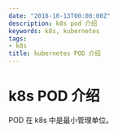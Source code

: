 ```yaml
---
date: "2018-10-13T00:00:00Z"
description: k8s pod 介绍
keywords: k8s, kubernetes
tags:
- k8s
title: kubernetes POD 介绍
---
```


# k8s POD 介绍

POD 在 k8s 中是最小管理单位。
